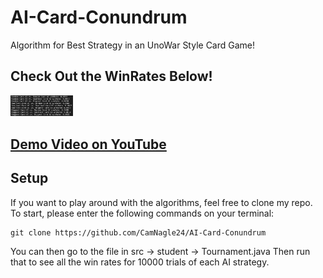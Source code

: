 # AI-Card-Conundrum
Algorithm for Best Strategy in an UnoWar Style Card Game!

## Check Out the WinRates Below!

<img src="assets/WinRate.png" width="100">

## <a href="https://www.youtube.com/watch?v=UNz9k9E9IWM"> Demo Video on YouTube </a>

## Setup

If you want to play around with the algorithms, feel free to clone my repo. To start, please enter the following commands on your terminal:

```
git clone https://github.com/CamNagle24/AI-Card-Conundrum
```

You can then go to the file in src -> student -> Tournament.java 
Then run that to see all the win rates for 10000 trials of each AI strategy.